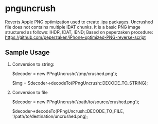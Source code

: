 pnguncrush
==========

Reverts Apple PNG optimization used to create .ipa packages.
Uncrushed file does not contains multiple IDAT chunks. It is a basic PNG image structured as follows: IHDR, IDAT, IEND;
Based on peperzaken procedure: https://github.com/peperzaken/iPhone-optimized-PNG-reverse-script

Sample Usage
------------

1) Conversion to string:

	$decoder = new PPngUncrush('/tmp/crushed.png');

	$img = $decoder->decodeTo(PPngUncrush::DECODE_TO_STRING);
	

2) Conversion to file

	$decoder = new PPngUncrush('/path/to/source/crushed.png');

	$decoder->decodeTo(PPngUncrush::DECODE_TO_FILE, '/path/to/destination/uncrushed.png);